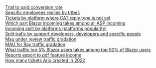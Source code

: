 [Trial to paid conversion rate](http://ubuntu-support.corp.devexpress.com/CustomersActivity/4d0662f6c4835a468585fdfa5ffb22a7)<br>
[Sepcific employees replies by tribes](http://ubuntu-support.corp.devexpress.com/CustomersActivity/8ea9cc182ccb761f87de62f892404f21)<br>
[Tickets by platform where CAT reply type is not set](http://ubuntu-support.corp.devexpress.com/CustomersActivity/cdf9c0aa6fe9f356697a4bd554382876)<br>
[Which part Blazor incoming takes among all ASP incoming](http://ubuntu-support.corp.devexpress.com/CustomersActivity/dd3b894a058bf70ef0d71292c352fc86)<br>
[Incoming split by platforms (platforms popularity)](http://ubuntu-support.corp.devexpress.com/CustomersActivity/d5604cae5a85f12ba733b62fbee5daa4)<br>
[Split trafic by support developers, developers and specific people](http://ubuntu-support.corp.devexpress.com/CustomersActivity/53f3077e9319cf7d612fc040c72c0008)<br>
[Mau under review traffic gradation](http://ubuntu-support.corp.devexpress.com/CustomersActivity/f2427ebe842853cf42bdf48bb257ea48)<br>
[MAU for Ray traffic gradation](http://ubuntu-support.corp.devexpress.com/CustomersActivity/2890d8eafbe15828c67f139b9aa9d483)<br>
[What traffic top 5% Blazor users takes among top 50% of Blazor users](http://ubuntu-support.corp.devexpress.com/CustomersActivity/313b300460b71f4e973bc0bc0117b427)<br>
[Reports export to pdf feature income](http://ubuntu-support.corp.devexpress.com/CustomersActivity/a723e4828179f26bc1a4512887fef97b)<br>
[How many tickets Ario created in 2022](http://ubuntu-support.corp.devexpress.com/CustomersActivity/c024bdfc25ef20a670e8e4f7eb010007)<br>